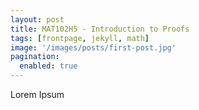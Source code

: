 ```yaml
---
layout: post
title: MAT102H5 - Introduction to Proofs
tags: [frontpage, jekyll, math]
image: '/images/posts/first-post.jpg'
pagination: 
  enabled: true
---
```


Lorem Ipsum